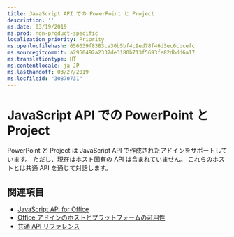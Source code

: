 ```yaml
---
title: JavaScript API での PowerPoint と Project
description: ''
ms.date: 03/19/2019
ms.prod: non-product-specific
localization_priority: Priority
ms.openlocfilehash: 656639f8383ca30b5bf4c9ed78f46d3ec6cbcefc
ms.sourcegitcommit: a2950492a2337de3180b713f5693fe82dbdd6a17
ms.translationtype: HT
ms.contentlocale: ja-JP
ms.lasthandoff: 03/27/2019
ms.locfileid: "30870731"
---
```

# <a name="powerpoint-and-project-in-the-javascript-api"></a>JavaScript API での PowerPoint と Project

PowerPoint と Project は JavaScript API で作成されたアドインをサポートしています。 ただし、現在はホスト固有の API は含まれていません。 これらのホストとは共通 API を通じて対話します。 

## <a name="see-also"></a>関連項目

- [JavaScript API for Office](/office/dev/add-ins/reference/javascript-api-for-office)
- [Office アドインのホストとプラットフォームの可用性](/office/dev/add-ins/overview/office-add-in-availability)
- [共通 API リファレンス](/javascript/api/overview/office)